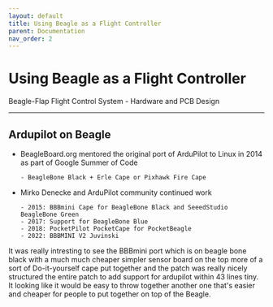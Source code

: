 ```yaml
---
layout: default
title: Using Beagle as a Flight Controller
parent: Documentation
nav_order: 2
---
```

# Using Beagle as a Flight Controller
Beagle-Flap Flight Control System - Hardware and PCB Design

---

## Ardupilot on Beagle

- BeagleBoard.org mentored the original port of ArduPilot to Linux in 2014 as part of
Google Summer of Code
       
      - BeagleBone Black + Erle Cape or Pixhawk Fire Cape

- Mirko Denecke and ArduPilot community continued work

      - 2015: BBBmini Cape for BeagleBone Black and SeeedStudio BeagleBone Green
      - 2017: Support for BeagleBone Blue
      - 2018: PocketPilot PocketCape for PocketBeagle
      - 2022: BBBMINI V2 Juvinski

It was really intresting to see the BBBmini port which is on beagle bone black with a much much cheaper simpler sensor board on the top more of a sort of Do-it-yourself cape put together and the patch was really nicely structured the entire patch to add support for ardupilot within 43 lines tiny. It looking like it would be easy to throw together another one that's easier and cheaper for people to put together on top of the Beagle.



